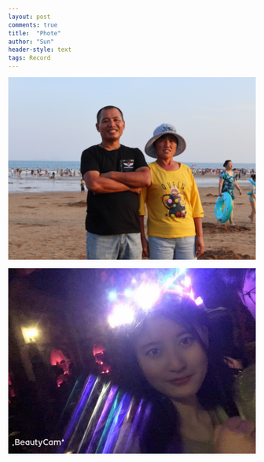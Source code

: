 ```yaml
---
layout: post
comments: true
title:  "Phote"
author: "Sun"
header-style: text
tags: Record
---
```


![img](/img/in-post/20_07/05b086236799d56165ec4ae5de203188-933175.png)

![img](/img/in-post/20_07/4cab09b61d178913dd4aa3a8fbbc637d-627627.jpeg)